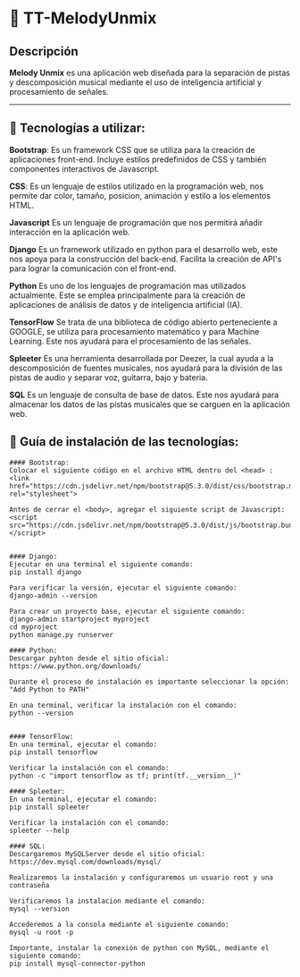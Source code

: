 # 🎵 TT-MelodyUnmix

## Descripción
**Melody Unmix** es una aplicación web diseñada para la separación de pistas y descomposición musical mediante el uso de inteligencia artificial y procesamiento de señales. 

---

## 🚀 Tecnologías a utilizar:
**Bootstrap**: 
    Es un framework CSS que se utiliza para la creación de aplicaciones front-end. Incluye estilos predefinidos de CSS y también componentes interactivos de Javascript.

**CSS**:
    Es un lenguaje de estilos utilizado en la programación web, nos permite dar color, tamaño, posicion, animación y estilo a los elementos HTML.

**Javascript**
    Es un lenguaje de programación que nos permitirá añadir interacción en la aplicación web.

**Django**
Es un framework utilizado en python para el desarrollo web, este nos apoya para la construcción del back-end. Facilita la creación de API's para lograr la comunicación con el front-end.

**Python**
Es uno de los lenguajes de programación mas utilizados actualmente. Este se emplea principalmente para la creación
    de aplicaciones de análisis de datos y de inteligencia artificial (IA).

**TensorFlow**
Se trata de una biblioteca de código abierto perteneciente a GOOGLE, se utiliza para procesamiento matemático y para Machine Learning. Este nos ayudará para el procesamiento de las señales.

 **Spleeter**
 Es una herramienta desarrollada por Deezer, la cual ayuda a la descomposición de fuentes musicales, nos ayudará para la división de las pistas de audio y separar voz, guitarra, bajo y bateria.
    
**SQL**
Es un lenguaje de consulta de base de datos. Este nos ayudará para almacenar los datos de las pistas musicales que se carguen en la aplicación web.

## 🔧 Guía de instalación de las tecnologías:

    #### Bootstrap: 
    Colocar el siguiente código en el archivo HTML dentro del <head> :
    <link href="https://cdn.jsdelivr.net/npm/bootstrap@5.3.0/dist/css/bootstrap.min.css" rel="stylesheet">

    Antes de cerrar el <body>, agregar el siguiente script de Javascript:
    <script src="https://cdn.jsdelivr.net/npm/bootstrap@5.3.0/dist/js/bootstrap.bundle.min.js"></script>


    #### Django: 
    Ejecutar en una terminal el siguiente comando:
    pip install django

    Para verificar la versión, ejecutar el siguiente comando:
    django-admin --version

    Para crear un proyecto base, ejecutar el siguiente comando:
    django-admin startproject myproject
    cd myproject
    python manage.py runserver

    #### Python:
    Descargar pyhton desde el sitio oficial: 
    https://www.python.org/downloads/

    Durante el proceso de instalación es importante seleccionar la opción: "Add Python to PATH"

    En una terminal, verificar la instalación con el comando:
    python --version


    #### TensorFlow:
    En una terminal, ejecutar el comando:
    pip install tensorflow

    Verificar la instalación con el comando:
    python -c "import tensorflow as tf; print(tf.__version__)"

    #### Spleeter:
    En una terminal, ejecutar el comando:
    pip install spleeter

    Verificar la instalación con el comando:
    spleeter --help

    #### SQL:
    Descargaremos MySQLServer desde el sitio oficial:
    https://dev.mysql.com/downloads/mysql/

    Realizaremos la instalación y configuraremos un usuario root y una contraseña

    Verificaremos la instalacion mediante el comando:
    mysql --version

    Accederemos a la consola mediante el siguiente comando:
    mysql -u root -p

    Importante, instalar la conexión de python con MySQL, mediante el siguiente comando:
    pip install mysql-connector-python


